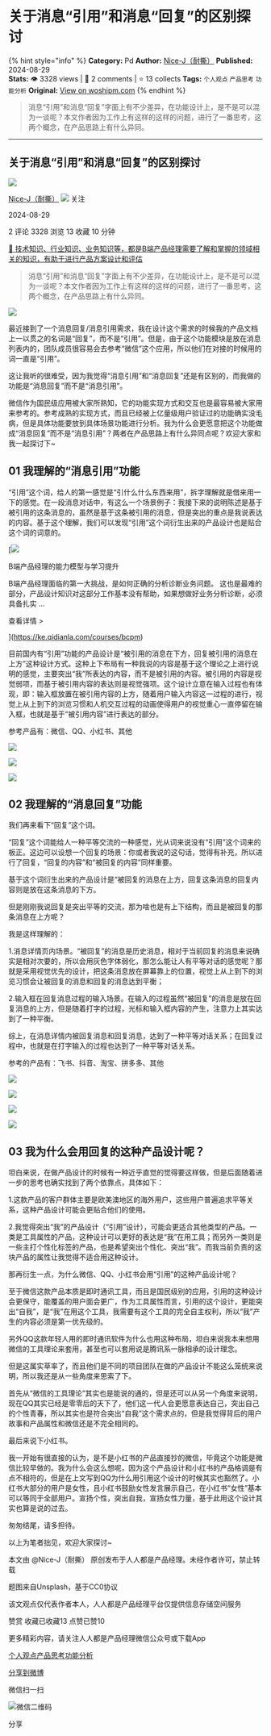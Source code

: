 # 关于消息“引用”和消息“回复”的区别探讨
{% hint style="info" %}
**Category:** Pd
**Author:** [Nice-J（耐撕）](https://www.woshipm.com/u/1262642)
**Published:** 2024-08-29  
**Stats:** 👁️ 3328 views | 💬 2 comments | ⭐ 13 collects
**Tags:** `个人观点` `产品思考` `功能分析`
**Original:** [View on woshipm.com](https://www.woshipm.com/pd/6090097.html)
{% endhint %}
> 消息“引用”和消息“回复”字面上有不少差异，在功能设计上，是不是可以混为一谈呢？本文作者因为工作上有这样的这样的问题，进行了一番思考，这两个概念，在产品思路上有什么异同。

---

## 关于消息“引用”和消息“回复”的区别探讨

[![](https://static.woshipm.com/WX_U_202104_20210426075355_2002.jpg?imageView2/1/w/72/h/72/q/100)](https://www.woshipm.com/u/1262642)

[Nice-J（耐撕）](https://www.woshipm.com/u/1262642) ![](https://static.woshipm.com/tag/1101_1@2x.png) 关注

2024-08-29

2 评论 3328 浏览 13 收藏 10 分钟

[🔗 技术知识、行业知识、业务知识等，都是B端产品经理需要了解和掌握的领域相关的知识，有助于进行产品方案设计和评估](https://ke.qidianla.com/courses/bcpm)

> 消息“引用”和消息“回复”字面上有不少差异，在功能设计上，是不是可以混为一谈呢？本文作者因为工作上有这样的这样的问题，进行了一番思考，这两个概念，在产品思路上有什么异同。

![](https://image.woshipm.com/2023/04/14/e29bcadc-da8d-11ed-9503-00163e0b5ff3.jpg)

最近接到了一个消息回复/消息引用需求，我在设计这个需求的时候我的产品文档上一以贯之的名词是“回复”，而不是“引用”。但是，由于这个功能模块是放在消息列表内的，团队成员很容易会去参考“微信”这个应用，所以他们在对接的时候用的词一直是“引用”。

这让我听的很难受，因为我觉得“消息引用”和“消息回复”还是有区别的，而我做的功能是“消息回复”而不是“消息引用”。

微信作为国民级应用被大家所熟知，它的功能实现方式和交互也是最容易被大家用来参考的。参考成熟的实现方式，而且已经被上亿量级用户验证过的功能确实没毛病，但是具体功能要放到具体场景功能进行分析。我为什么会更愿意把这个功能做成“消息回复”而不是“消息引用”？两者在产品思路上有什么异同点呢？欢迎大家和我一起探讨下~

## 01 我理解的“消息引用”功能

“引用”这个词，给人的第一感觉是“引什么什么东西来用”，拆字理解就是借来用一下的感觉。在一段消息对话中，有这么一个场景例子：我接下来的说明陈述是基于被引用的这条消息的，虽然是基于这条被引用的消息，但是突出的重点是我说表达的内容。基于这个理解，我们可以发现“引用”这个词衍生出来的产品设计也是贴合这个词的词意的。

[![](https://image.woshipm.com/2023/08/02/1554eea8-30e3-11ee-88e7-00163e0b5ff3.png)

B端产品经理的能力模型与学习提升

B端产品经理面临的第一大挑战，是如何正确的分析诊断业务问题。 这也是最难的部分，产品设计知识对这部分工作基本没有帮助，如果想做好业务分析诊断，必须具备扎实 ...

查看详情 >

](https://ke.qidianla.com/courses/bcpm)

目前国内有“引用”功能的产品设计是“被引用的消息在下方，回复被引用的消息在上方”这种设计方式。这种上下布局有一种我说的内容是基于这个理论之上进行说明的感觉，主要突出“我”所表达的内容，而不是被引用的内容。被引用的内容是视觉弱项，而基于被引用内容的表达则是视觉强项。这个设计立意在输入过程也有体现，即：输入框放置在被引用内容的上方，随着用户输入内容这一过程的进行，视觉上从上到下的浏览习惯和人机交互过程的动画使得用户的视觉重心一直停留在输入框，也就是基于“被引用内容”进行表达的部分。

参考产品有：微信、QQ、小红书、其他

![](https://image.woshipm.com/2024/08/28/7b62c45e-653a-11ef-9f36-00163e0b5ff3.jpg)

![](https://image.woshipm.com/2024/08/28/888050ac-653a-11ef-a08b-00163e0b5ff3.jpg)

![](https://image.woshipm.com/2024/08/28/9985c9e0-653a-11ef-a08b-00163e0b5ff3.jpg)

## 02 我理解的“消息回复”功能

我们再来看下“回复”这个词。

“回复”这个词能给人一种平等交流的一种感觉，光从词来说没有“引用”这个词来的板正。这边可以设想一个回复的场景：你或者我说的这句话，觉得有补充，所以进行了回复，“回复的内容”和“被回复的内容”同样重要。

基于这个词衍生出来的产品设计是“被回复的消息在上方，回复这条消息的回复内容则是放在这条消息的下方。

但是刚刚我说回复是突出平等的交流，那为啥也是有上下结构，而且是被回复的那条消息在上方呢？

我是这样理解的：

1.消息详情页内场景。“被回复”的消息是历史消息，相对于当前回复的消息来说确实是相对次要的，所以会用灰色字体弱化，那怎么能让人有平等对话的感觉呢？那就是采用视觉优先的设计，把这条消息放在屏幕靠上的位置，视觉上从上到下的浏览习惯会让被回复的消息和回复的消息达到平衡；

2.输入框在回复消息过程的输入场景。在输入的过程虽然“被回复”的消息是放在回复消息的上方，但是随着打字的过程，光标和输入框内容的产生，注意力上其实达到了一种平衡。

综上，在消息详情内被回复消息和回复消息，达到了一种平等对话关系；在回复过程中，也就是在打字输入的过程也达到了一种平等对话关系。

参考的产品有：飞书、抖音、淘宝、拼多多、其他

![](https://image.woshipm.com/2024/08/28/a6a46d98-653a-11ef-b6b8-00163e0b5ff3.jpg)

![](https://image.woshipm.com/2024/08/28/af59b0a6-653a-11ef-b6b8-00163e0b5ff3.jpg)

![](https://image.woshipm.com/2024/08/28/c1bbd260-653a-11ef-b6b8-00163e0b5ff3.jpg)

![](https://image.woshipm.com/2024/08/28/cc5ac4f6-653a-11ef-a08b-00163e0b5ff3.jpg)

## 03 我为什么会用回复的这种产品设计呢？

坦白来说，在做产品设计的时候有一种近乎直觉的觉得要这样做，但是后面随着进一步的思考也确实找到了两个依靠点，具体如下：

1.这款产品的客户群体主要是欧美澳地区的海外用户，这些用户普遍追求平等关系，这种产品设计可能会更贴合他们的使用。

2.我觉得突出“我”的产品设计（“引用”设计），可能会更适合其他类型的产品。一类是工具属性的产品，这种设计可以更好的表达是“我”在用工具；而另外一类则是一些主打个性化标签的产品，也是希望突出个性化、突出“我”。而我当前负责的这块产品的属性让我觉得不适合用这种设计。

那再衍生一点，为什么微信、QQ、小红书会用“引用”的这种产品设计呢？

至于微信这款产品本质是即时通讯工具，而且是国民级别的应用，引用的这种设计会更保守，能覆盖的用户面会更广，作为工具属性而言，引用的这个设计，更能突出“自我”，是“我”在用这个工具，我需要有这个工具的完全自主权利，所以“我”产生的内容必须是第一优先级的。

另外QQ这款年轻人用的即时通讯软件为什么也用这种布局，坦白来说我本来想用微信的工具理论来套用，甚至也可以套用说是腾讯系一脉相承的设计理念。

但是这属实草率了，而且他们是不同的项目团队在做的产品设计不能这么笼统来说明，所以我还是从一些角度来思索了下。

首先从“微信的工具理论”其实也是能说的通的，但是还可以从另一个角度来说明，现在QQ其实已经是零零后的天下了，他们这一代人会更愿意表达自己，突出自己的个性青春，所以其实也是符合突出“自我”这个需求点的，但是我觉得背后的用户故事和产品属性和微信还是不完全相同的。

最后来说下小红书。

我一开始有很直接的认为，是不是小红书的产品直接抄的微信，毕竟这个功能是微信比较早做的。我为什么会这么想呢，因为这个产品设计和小红书的产品格调是有点不相符的，但是在上文写到QQ为什么用引用这个设计的时候其实也豁然了。小红书大部分的用户是女性，且小红书鼓励女性发言展示自己，在小红书“女性”基本可以等同于全部用户。宣扬个性，突出自我，宣扬女性力量，基于此用这个设计其实也算是说的过去。

匆匆结尾，请多担待。

以上为笔者拙见，欢迎大家探讨~

本文由 @Nice-J（耐撕） 原创发布于人人都是产品经理。未经作者许可，禁止转载

题图来自Unsplash，基于CC0协议

该文观点仅代表作者本人，人人都是产品经理平台仅提供信息存储空间服务

赞赏 收藏已收藏13 点赞已赞10

更多精彩内容，请关注人人都是产品经理微信公众号或下载App

[个人观点](https://www.woshipm.com/tag/%e4%b8%aa%e4%ba%ba%e8%a7%82%e7%82%b9)[产品思考](https://www.woshipm.com/tag/%e4%ba%a7%e5%93%81%e6%80%9d%e8%80%83)[功能分析](https://www.woshipm.com/tag/%e5%8a%9f%e8%83%bd%e5%88%86%e6%9e%90)

[分享到微博](https://service.weibo.com/share/share.php?appkey=2775287854&title=关于消息“引用”和消息“回复”的区别探讨&url=https://www.woshipm.com/pd/6090097.html&pic=https://image.woshipm.com/2023/04/14/e29bcadc-da8d-11ed-9503-00163e0b5ff3.jpg)

微信扫一扫

![微信二维码](https://api.pwmqr.com/qrcode/create/?url=https://www.woshipm.com/pd/6090097.html)

分享